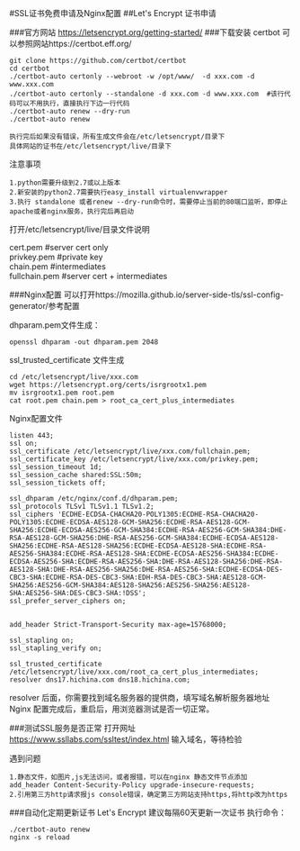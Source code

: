 #SSL证书免费申请及Nginx配置
##Let's Encrypt 证书申请

###官方网站
https://letsencrypt.org/getting-started/
###下载安装 certbot
可以参照网站https://certbot.eff.org/

	
	git clone https://github.com/certbot/certbot
	cd certbot
	./certbot-auto certonly --webroot -w /opt/www/  -d xxx.com -d www.xxx.com
	./certbot-auto certonly --standalone -d xxx.com -d www.xxx.com  #该行代码可以不用执行，直接执行下边一行代码
	./certbot-auto renew --dry-run
	./certbot-auto renew
	
	执行完后如果没有错误，所有生成文件会在/etc/letsencrypt/目录下
	具体网站的证书在/etc/letsencrypt/live/目录下
	


注意事项
	
	1.python需要升级到2.7或以上版本
	2.新安装的python2.7需要执行easy_install virtualenvwrapper
	3.执行 standalone 或者renew --dry-run命令时，需要停止当前的80端口监听，即停止apache或者nginx服务，执行完后再启动
	
打开/etc/letsencrypt/live/目录文件说明

cert.pem #server cert only  
privkey.pem #private key  
chain.pem #intermediates  
fullchain.pem #server cert + intermediates  

###Nginx配置
可以打开https://mozilla.github.io/server-side-tls/ssl-config-generator/参考配置

dhparam.pem文件生成：

	openssl dhparam -out dhparam.pem 2048
	
ssl_trusted_certificate 文件生成
	
	cd /etc/letsencrypt/live/xxx.com
	wget https://letsencrypt.org/certs/isrgrootx1.pem
	mv isrgrootx1.pem root.pem
	cat root.pem chain.pem > root_ca_cert_plus_intermediates

Nginx配置文件


	listen 443;
	ssl on;
    ssl_certificate /etc/letsencrypt/live/xxx.com/fullchain.pem;
    ssl_certificate_key /etc/letsencrypt/live/xxx.com/privkey.pem;
    ssl_session_timeout 1d;
    ssl_session_cache shared:SSL:50m;
    ssl_session_tickets off;

    ssl_dhparam /etc/nginx/conf.d/dhparam.pem;
    ssl_protocols TLSv1 TLSv1.1 TLSv1.2;
    ssl_ciphers 'ECDHE-ECDSA-CHACHA20-POLY1305:ECDHE-RSA-CHACHA20-POLY1305:ECDHE-ECDSA-AES128-GCM-SHA256:ECDHE-RSA-AES128-GCM-SHA256:ECDHE-ECDSA-AES256-GCM-SHA384:ECDHE-RSA-AES256-GCM-SHA384:DHE-RSA-AES128-GCM-SHA256:DHE-RSA-AES256-GCM-SHA384:ECDHE-ECDSA-AES128-SHA256:ECDHE-RSA-AES128-SHA256:ECDHE-ECDSA-AES128-SHA:ECDHE-RSA-AES256-SHA384:ECDHE-RSA-AES128-SHA:ECDHE-ECDSA-AES256-SHA384:ECDHE-ECDSA-AES256-SHA:ECDHE-RSA-AES256-SHA:DHE-RSA-AES128-SHA256:DHE-RSA-AES128-SHA:DHE-RSA-AES256-SHA256:DHE-RSA-AES256-SHA:ECDHE-ECDSA-DES-CBC3-SHA:ECDHE-RSA-DES-CBC3-SHA:EDH-RSA-DES-CBC3-SHA:AES128-GCM-SHA256:AES256-GCM-SHA384:AES128-SHA256:AES256-SHA256:AES128-SHA:AES256-SHA:DES-CBC3-SHA:!DSS';
    ssl_prefer_server_ciphers on;


    add_header Strict-Transport-Security max-age=15768000;

    ssl_stapling on;
    ssl_stapling_verify on;

    ssl_trusted_certificate /etc/letsencrypt/live/xxx.com/root_ca_cert_plus_intermediates;
    resolver dns17.hichina.com dns18.hichina.com;
    
  resolver 后面，你需要找到域名服务器的提供商，填写域名解析服务器地址
  Nginx 配置完成后，重启后，用浏览器测试是否一切正常。

###测试SSL服务是否正常
打开网址
https://www.ssllabs.com/ssltest/index.html
输入域名，等待检验

遇到问题
	
	1.静态文件，如图片,js无法访问，或者报错，可以在nginx 静态文件节点添加
	add_header Content-Security-Policy upgrade-insecure-requests;
	2.引用第三方http请求报js console错误，确定第三方网站支持https,将http改为https

###自动化定期更新证书
Let's Encrypt 建议每隔60天更新一次证书
执行命令：

	./certbot-auto renew
	nginx -s reload
